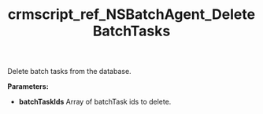 ﻿---
title: crmscript_ref_NSBatchAgent_DeleteBatchTasks
description: Void DeleteBatchTasks(IntegerArray batchTaskIds)
intellisense: NSBatchAgent.DeleteBatchTasks
keywords: NSBatchAgent,DeleteBatchTasks
so.topic: reference
---

Delete batch tasks from the database.

**Parameters:**
 - **batchTaskIds** Array of batchTask ids to delete.
